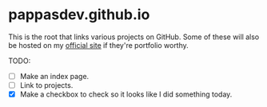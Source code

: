 # pappasdev.github.io

This is the root that links various projects on GitHub. Some of these will also be hosted on my [official site](https://gpappas.dev) if they're portfolio worthy.

TODO:
- [ ] Make an index page.
- [ ] Link to projects.
- [x] Make a checkbox to check so it looks like I did something today.
